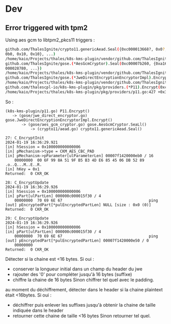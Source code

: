 # Dev

## Error triggered with tpm2

Using aes gcm to libtpm2_pkcs11 triggers :

```sh
github.com/ThalesIgnite/crypto11.genericAead.Seal({0xc000013668?, 0x0?, 0xc0000d15b0?, 0xc0001f0ba0?}, {0xc00002c9a8, 0x0, 0x14}, {0xc00021c
0b0, 0x10, 0x10}, ...)           
/home/kaio/Projects/thales/k8s-kms-plugin/vendor/github.com/ThalesIgnite/crypto11/aead.go:159 +0x1e8
github.com/ThalesIgnite/gose.(*AesGcmCryptor).Seal(0xc00007b260, {0xa1608e, 0x7}, {0xc00021c0b0, 0x10, 0x10}, {0xc000015f78, 0x4, 0x8}, {0xc
000028780, ...})
/home/kaio/Projects/thales/k8s-kms-plugin/vendor/github.com/ThalesIgnite/gose/aes_gcm_cryptor.go:100 +0x331
github.com/ThalesIgnite/gose.(*JweDirectEncryptionEncryptorImpl).Encrypt(0xc000013680, {0xc000015f78, 0x4, 0x8}, {0x0, 0x0, 0x0})
/home/kaio/Projects/thales/k8s-kms-plugin/vendor/github.com/ThalesIgnite/gose/jwe_direct_encryptor.go:79 +0x30c
github.com/thalescpl-io/k8s-kms-plugin/pkg/providers.(*P11).Encrypt(0xc0000cb080, {0x45684b?, 0x10?}, 0xc0001bb5e0)
/home/kaio/Projects/thales/k8s-kms-plugin/pkg/providers/p11.go:427 +0x326
```

So :

```
(k8s-kms-plugin/p11.go) P11.Encrypt()
   -> (gose/jwe_direct_encryptor.go) gose.JweDirectEncryptionEncryptorImpl.Encrypt() 
       -> (gose/aes_gcm_cryptor.go) gose.AesGcmCryptor.SeaLl()
           -> (crypto11/aead.go) crypto11.genericAead.Seal()
```


```
27: C_EncryptInit              
2024-01-19 16:36:29.921       
[in] hSession = 0x100000000000006                    
[in] pMechanism->type = CKM_AES_CBC_PAD              
[in] pMechanism->pParameter[ulParameterLen] 00007f1420000eb0 / 16
    00000000  00 6F 99 8A 51 9F B5 B3 4D E6 85 45 06 DB 52 89  .o..Q...M..E..R.
[in] hKey = 0x1
Returned:  0 CKR_OK

28: C_EncryptUpdate
2024-01-19 16:36:29.926
[in] hSession = 0x100000000000006
[in] pPart[ulPartLen] 000000c000015f30 / 4
    00000000  70 69 6E 67                                      ping             
[out] pEncryptedPart[*pulEncryptedPartLen] NULL [size : 0x0 (0)]
Returned:  0 CKR_OK

29: C_EncryptUpdate                                                   
2024-01-19 16:36:29.926  
[in] hSession = 0x100000000000006  
[in] pPart[ulPartLen] 000000c000015f30 / 4                            
    00000000  70 69 6E 67                                      ping
[out] pEncryptedPart[*pulEncryptedPartLen] 00007f1420000e50 / 0      
    00000000
Returned:  0 CKR_OK 
```

Détecter si la chaine est <16 bytes.
Si oui :
- conserver la longueur initial dans un champ du header du jwe
- rajouter des '0' pour compléter jusqu'à 16 bytes (suffixe)
- chiffre la chaine de 16 bytes
Sinon chiffrer tel quel avec le padding.

au moment du déchiffrement, détecter dans le header si la chaine plaintext était <16bytes.
Si oui : 
- déchiffrer puis enlever les suffixes jusqu'à obtenir la chaine de taille indiquée dans le header
- retourner cette chaine de taille <16 bytes
Sinon retourner tel quel.